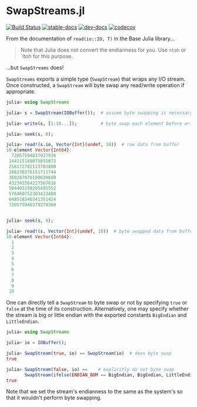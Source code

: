 # SwapStreams.jl

[![Build Status](https://travis-ci.com/Tokazama/SwapStreams.jl.svg?branch=master)](https://travis-ci.com/Tokazama/SwapStreams.jl)
[![stable-docs](https://img.shields.io/badge/docs-stable-blue.svg)](https://Tokazama.github.io/SwapStreams.jl/stable)
[![dev-docs](https://img.shields.io/badge/docs-dev-blue.svg)](https://Tokazama.github.io/SwapStreams.jl/dev)
[![codecov](https://codecov.io/gh/Tokazama/SwapStreams.jl/branch/master/graph/badge.svg)](https://codecov.io/gh/Tokazama/SwapStreams.jl)

From the documentation of `read(io::IO, T)` in the Base Julia library...

> Note that Julia does not convert the endianness for you. Use `ntoh` or `ltoh for this purpose.

...but `SwapStreams` does!

`SwapStreams` exports a simple type (`SwapStream`) that wraps any I/O stream.
Once constructed, a `SwapStream` will byte swap any read/write operation if appropriate.

```julia
julia> using SwapStreams

julia> s = SwapStream(IOBuffer());  # assume byte swapping is necessary

julia> write(s, [1:10...]);         # byte swap each element before writing to buffer

julia> seek(s, 0);

julia> read!(s.io, Vector{Int}(undef, 10))  # raw data from buffer
10-element Vector{Int64}:
  72057594037927936
 144115188075855872
 216172782113783808
 288230376151711744
 360287970189639680
 432345564227567616
 504403158265495552
 576460752303423488
 648518346341351424
 720575940379279360


julia> seek(s, 0);

julia> read!(s, Vector{Int}(undef, 10))  # byte swapped data from buffer
10-element Vector{Int64}:
  1
  2
  3
  4
  5
  6
  7
  8
  9
 10

```

One can directly tell a `SwapStream` to byte swap or not by specifying `true` or `false` at the time of its construction.
Alternatively, one may specify whether the stream is big or little endian with the exported constants `BigEndian` and `LittleEndian`.
```julia
julia> using SwapStreams

julia> io = IOBuffer();

julia> SwapStream(true, io) == SwapStream(io)  # does byte swap
true

julia> SwapStream(false, io) ==    # explicitly do not byte swap
       SwapStream(ifelse(ENDIAN_BOM == BigEndian, BigEndian, LittleEndian), io)  # since stream has same endian type as system no swap
true
```

Note that we set the stream's endianness to the same as the system's so that it wouldn't perform byte swapping.

